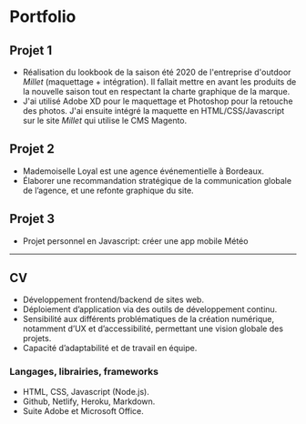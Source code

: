 # Portfolio

## Projet 1
* Réalisation du lookbook de la saison été 2020 de l'entreprise d'outdoor _Millet_ (maquettage + intégration). Il fallait mettre en avant les produits de la nouvelle saison tout en respectant la charte graphique de la marque.
* J'ai utilisé Adobe XD pour le maquettage et Photoshop pour la retouche des photos. J'ai ensuite intégré la maquette en HTML/CSS/Javascript sur le site _Millet_ qui utilise le CMS Magento.

## Projet 2
* Mademoiselle Loyal est une agence événementielle à Bordeaux.
* Élaborer une recommandation stratégique de la communication globale de l’agence, et une refonte graphique du site.

## Projet 3
* Projet personnel en Javascript: créer une app mobile Météo

---

## CV
* Développement frontend/backend de sites web.
* Déploiement d’application via des outils de développement continu.
* Sensibilité aux différents problématiques de la création numérique, notamment d’UX et d’accessibilité, permettant une vision globale des projets.
* Capacité d’adaptabilité et de travail en équipe.

### Langages, librairies, frameworks
* HTML, CSS, Javascript (Node.js).
* Github, Netlify, Heroku, Markdown.
* Suite Adobe et Microsoft Office.